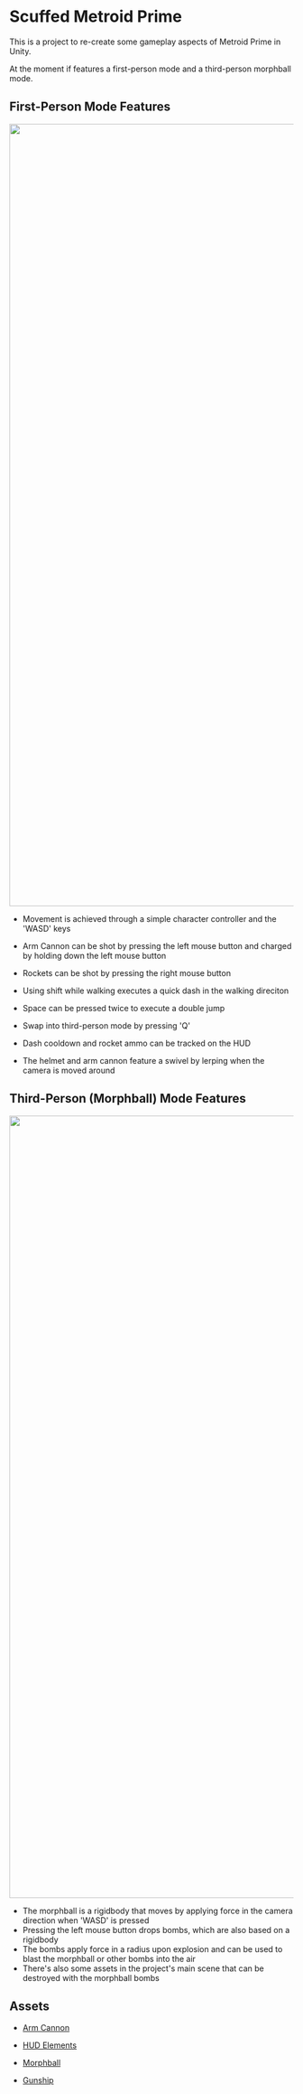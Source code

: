 # Scuffed Metroid Prime
 
 This is a project to re-create some gameplay aspects of Metroid Prime in Unity.
 
 At the moment if features a first-person mode and a third-person morphball mode.
 
 
  ## First-Person Mode Features
<p align="center">
<img src="https://i.imgur.com/zZkSNYv.png" width="1385">
</p>
 
 - Movement is achieved through a simple character controller and the 'WASD' keys
 - Arm Cannon can be shot by pressing the left mouse button and charged by holding down the left mouse button
 - Rockets can be shot by pressing the right mouse button
 - Using shift while walking executes a quick dash in the walking direciton
 - Space can be pressed twice to execute a double jump
 - Swap into third-person mode by pressing 'Q'
 
 - Dash cooldown and rocket ammo can be tracked on the HUD
 
 - The helmet and arm cannon feature a swivel by lerping when the camera is moved around
 
 ## Third-Person (Morphball) Mode Features
 
 <p align="center">
<img src="https://i.imgur.com/OriCeaP.png" width="1385">
</p>

- The morphball is a rigidbody that moves by applying force in the camera direction when 'WASD' is pressed
- Pressing the left mouse button drops bombs, which are also based on a rigidbody
- The bombs apply force in a radius upon explosion and can be used to blast the morphball or other bombs into the air
- There's also some assets in the project's main scene that can be destroyed with the morphball bombs

## Assets
- <a href="https://sketchfab.com/3d-models/samus-25cdda3ea14f42ce86b4dd089bd417ce">Arm Cannon</a>

- <a href="https://www.instagram.com/vitorm.95/">HUD Elements</a>

- <a href="https://sketchfab.com/3d-models/metroid-morphball-d2cdb2cf0bff4ffb924dd9d8a4c5746e">Morphball</a>

- <a href="https://sketchfab.com/3d-models/gunship-metroid-f098be8ed060432b86bc36a7dd64887b">Gunship</a>




